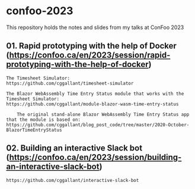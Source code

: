 # confoo-2023
This repository holds the notes and slides from my talks at ConFoo 2023


## 01. Rapid prototyping with the help of Docker (https://confoo.ca/en/2023/session/rapid-prototyping-with-the-help-of-docker)

    The Timesheet Simulator:
    https://github.com/cggallant/timesheet-simulator

    The Blazor WebAssembly Time Entry Status module that works with the Timesheet Simulator:
    https://github.com/cggallant/module-blazor-wasm-time-entry-status

        The original stand-alone Blazor WebAssembly Time Entry Status app that the module is based on: https://github.com/cggallant/blog_post_code/tree/master/2020-October-BlazorTimeEntryStatus


## 02. Building an interactive Slack bot (https://confoo.ca/en/2023/session/building-an-interactive-slack-bot)

    https://github.com/cggallant/interactive-slack-bot

    
